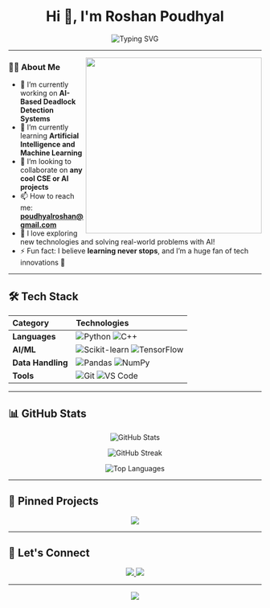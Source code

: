<h1 align="center">Hi 👋, I'm Roshan Poudhyal</h1>

<p align="center">
  <img src="https://readme-typing-svg.demolab.com?font=Fira+Code&weight=600&size=26&pause=1000&center=true&vCenter=true&width=435&lines=Aspiring+AI+Engineer+%F0%9F%A7%BD;Passionate+Learner+%F0%9F%93%9A;Problem+Solver+%E2%9A%99%EF%B8%8F;Always+Learning+New+Things+%F0%9F%93%96;Exploring+AI+%26+ML+%E2%9C%A8" alt="Typing SVG" />
</p>

---

<img src="https://media.giphy.com/media/26tn33aiTi1jkl6H6/giphy.gif" align="right" width="350"/>

### 👨‍💻 About Me

- 🔭 I’m currently working on **AI-Based Deadlock Detection Systems**  
- 🌱 I’m currently learning **Artificial Intelligence and Machine Learning**  
- 👯 I’m looking to collaborate on **any cool CSE or AI projects**  
- 📫 How to reach me: **poudhyalroshan@gmail.com**  
- 🧠 I love exploring new technologies and solving real-world problems with AI!  
- ⚡ Fun fact: I believe **learning never stops**, and I’m a huge fan of tech innovations 🚀

---

## 🛠️ Tech Stack

| Category | Technologies |
|:--------|:-------------|
| **Languages** | ![Python](https://img.shields.io/badge/Python-3670A0?style=for-the-badge&logo=python&logoColor=white) ![C++](https://img.shields.io/badge/C%2B%2B-00599C?style=for-the-badge&logo=c%2B%2B&logoColor=white) |
| **AI/ML** | ![Scikit-learn](https://img.shields.io/badge/scikit--learn-F7931E?style=for-the-badge&logo=scikit-learn&logoColor=white) ![TensorFlow](https://img.shields.io/badge/TensorFlow-FF6F00?style=for-the-badge&logo=tensorflow&logoColor=white) |
| **Data Handling** | ![Pandas](https://img.shields.io/badge/pandas-150458?style=for-the-badge&logo=pandas&logoColor=white) ![NumPy](https://img.shields.io/badge/numpy-013243?style=for-the-badge&logo=numpy&logoColor=white) |
| **Tools** | ![Git](https://img.shields.io/badge/git-%23F05033.svg?style=for-the-badge&logo=git&logoColor=white) ![VS Code](https://img.shields.io/badge/VSCode-0078d7?style=for-the-badge&logo=visual%20studio%20code&logoColor=white) |

---

## 📊 GitHub Stats

<p align="center">
  <img src="https://github-readme-stats.vercel.app/api?username=roshan-poudhyal&show_icons=true&theme=radical" alt="GitHub Stats" />
</p>

<p align="center">
  <img src="https://github-readme-streak-stats.herokuapp.com/?user=roshan-poudhyal&theme=radical" alt="GitHub Streak" />
</p>

<p align="center">
  <img src="https://github-readme-stats.vercel.app/api/top-langs/?username=roshan-poudhyal&layout=compact&theme=radical" alt="Top Languages" />
</p>

---

## 📌 Pinned Projects

<p align="center">
  <a href="https://github.com/roshan-poudhyal/AI-Deadlock">
    <img align="center" src="https://github-readme-stats.vercel.app/api/pin/?username=roshan-poudhyal&repo=AI-Deadlock&theme=radical" />
  </a>
</p>

---

## 🧩 Let's Connect

<p align="center">
  <a href="mailto:poudhyalroshan@gmail.com">
    <img src="https://img.shields.io/badge/Gmail-D14836?style=for-the-badge&logo=gmail&logoColor=white"/>
  </a>
  <a href="https://github.com/roshan-poudhyal">
    <img src="https://img.shields.io/badge/GitHub-000000?style=for-the-badge&logo=github&logoColor=white"/>
  </a>
</p>

---

<p align="center">
  <img src="https://capsule-render.vercel.app/api?type=waving&color=0:ff6ec4,100:7873f5&height=120&section=footer"/>
</p>

